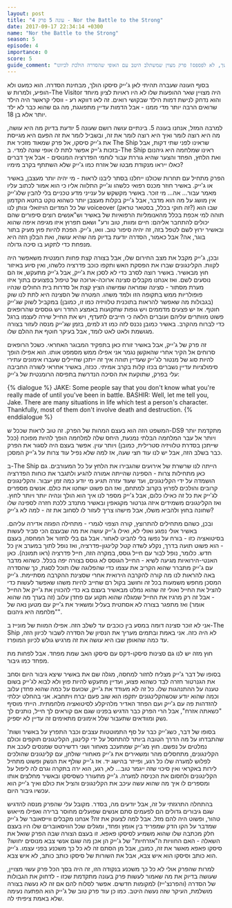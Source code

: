 ```yaml
---
layout: post
title: "עונה 5 פרק 4 - Nor the Battle to the Strong"
date: 2017-09-17 22:34:14 +0300
name: "Nor the Battle to the Strong"
season: 5
episode: 4
importance: 0
score: 5
guide_comment: "למרות שאין לו חשיבות בהמשך, לא לפספס! פרק מצוין שמשתלב היטב עם האופי שהסדרה הולכת לכיוונו"
---
```

בסוף העונה שעברה תהיתי לאן ג'ייק סיסקו הולך, מבחינת הסדרה. הוא כמעט ולא הופיע, ולמרות ש-The Visitor היה מצויין שאר ההופעות שלו לא היו ראויות לציון מיוחד והוא נדחק לנישת דמות הילד שבקושי רואים. זה לאו דווקא רע - ווסלי קראשר היה הילד שרואים הרבה יותר מדי ממנו - אבל הדמות עדיין מתפוגגת, מה גם שהוא כבר לא ילד יותר אלא בן 18.

למרבה המזל, אנחנו בעונה 5. בינתיים עושה רושם שעונה 5 יודעת בדיוק מה היא עושה, מה היא רוצה לומר ואיך היא רוצה לומר את זה, ובשביל לומר את זה הפעם היא מגייסת את ג'ייק סיסקו, אל פרק שמאוד מזכיר את The Ship שראינו לפני שתי דקות, אבל בזכות ג'ייק אפשר לתת לו אופי שונה למדי. ב-The Ship ראינו שמלחמה היא גיהנום ואת הלחץ, הפחד והצער שהיא גוררת עבור לוחמי הפדרציה המנוסים - אבל איך דברים כאלו ייראו מנקודת מבטו של אזרח כמו ג'ייק שלא השתתף בקרב מימיו?

הפרק מתחיל עם תחרות שכולנו ייחלנו בסתר ליבנו לראות - מי יהיה יותר מעצבן, באשיר או ג'ייק. באשיר חוזר מכנס רפואי כלשהו וג'ייק התלווה אליו כי הוא אמור לכתוב עליו מאמר עבור... אה... מי זוכר. באשיר מקשקש על ענייני מדע טכניים בלי להבין שלג'ייק אין מושג על מה הוא מדבר, אבל ג'ייק בקלות מעצבן יותר כשהוא נוקט בחטא הקדמון של כל המדיום הויזואלי ונותן לנו voiceover (זה חוקי בכלל, בסטאר טראק?) שבו הוא תוהה למי אכפת בכלל מהאנומליות הרפואיות של באשיר וש"אנשים רוצים סיפורים שהם יכולים להתחבר אליהם: חיים ומוות, טוב ורע" ושאם תפרוץ איזו מגיפה איפה שהוא ובאשיר ירוץ לשם לטפל בזה, זה יהיה סיפור טוב. וואו, ג'ייק. הפכת להיות פוץ מעיק בתור בוגר, אה? אבל כאמור, הסדרה יודעת בדיוק מה שהיא עושה, ואת הבלון הזה היא מנפחת כדי לתקוע בו סיכה גדולה.

ובכן, ג'ייק מקבל את מצב החירום שלו, אבל בצורה קצת פחות רומנטית משאפשר היה לקוות. הקלינגונים שברו את הפסקת האש ותקפו כוכב פדרציה כלשהו, ואין סיוע באיזור חוץ מבאשיר. באשיר רוצה לסרב כדי לא לסכן את ג'ייק, אבל ג'ייק מתעקש, אז הם נוסעים לשם. ואז אנחנו מקבלים סצינה ארוכה-ארוכה של טיפול בפצועים בתוך איזו מערת מסתור - סצינה שמראה שמישהו הציץ קצת אל סדרות בית החולים שנהיו פופולריות ממש בתקופה הזו ולמד משהו. המטרה של הסצינה היא לתת לנו שוק (בגבולות מה שאפשר להראות בתוכנית טלוויזיה כמו זו, כמובן) במקביל לשוק שג'ייק חוטף. אז יש פצעים מדממים ויש גופות שתקועות באמצע החדר ויש גוססים שהרופאים פשוט מוותרים עליהם ועוברים הלאה כי חייבים לתעדף, ויש את החייל שירה לעצמו ברגל כדי לברוח מהקרב. באשיר כמובן נכנס לזה כמו דג למים, בזמן שג'ייק מנסה לעזור בצורה מגושמת ולאט לאט לומד, אבל בעיקר חוטף את ההלם שלו.

זה פרק של ג'ייק, אבל באשיר זורח כאן בתפקיד המבוגר האחראי. כשכל הרופאים סרוחים אל הקיר אחרי שהאקשן נגמר אני אפילו ממש מסמפט אותו. הוא אפילו הופך להיות סוג של מנטור לג'ייק שעדיין תוהה איך זה ייתכן שחיילים שעברו אימונים עתירי סימולציות עדיין נשברים בכזו קלות בקרב אמיתי. ככזה, באשיר אחראי לשורה החביבה עלי בפרק, שתוקעת את הסיכה הנדרשת בתפיסה הרומנטית של ג'ייק:

{% dialogue %}
JAKE: Some people say that you don't know what you're really made of until you've been in battle.
BASHIR: Well, let me tell you, Jake. There are many situations in life which test a person's character. Thankfully, most of them don't involve death and destruction.
{% enddialogue %}

המשפט הזה הוא בעצם המהות של הפרק. זה טוב לראות שככל ש-DS9 מתקדמת יותר ויותר אל עבר המלחמה הבלתי נמנעת, היחס שלה למלחמה הופך להיות מפוכח (ככל שייתכן בסדרת טלוויזיה סטרילית, כמובן) ויותר עוין. אפשר בעצם היה לסגור את הפרק כבר בשלב הזה, אבל יש לנו עוד חצי שעה, אז למה שלא נפיל עוד צרות על ג'ייק המסכן.

ב-The Ship הייתה לנו שרשרת של אירועים שהגבירו את הלחץ על כל המעורבים. גם כאן מתחילות צרות - הספינה שהייתה אמורה להגיע ולתגבר את כוחות הפדרציה הושמדה על ידי הקלינגונים, ועד שעוד עזרה תגיע מי יודע כמה זמן יעבור. והקלינגונים קרובים והולכים לפרוץ בקרוב למתחם, ואז הם פשוט ישחטו את כולם. אנשים מספרים לג'ייק את כל זה כאילו כלום, אבל ג'ייק מספר לנו איך הוא הולך ונהיה יותר ויותר לחוץ. ואז הקלינגונים משמידים איזה גנרטור מקגאפין ובאשיר מתנדב ללכת חזרה לספינה שלו שחונה בחוץ ולהביא משלו, אבל מישהו צריך לעזור לו לסחוב את זה - למה לא ג'ייק?

ובכן, כשהם מתחילים להתרוצץ, קורה הצפוי לגמרי - מתחילה הפגזה אדירה עליהם. באשיר אולי נפגע ואולי לא, ואילו ג'ייק עושה את מה שבעצם הכי סביר לעשות בסיטואציה כזו - בורח על נפשו בלי להביט לאחור. אבל גם בלי לחזור אל המחסה, בעצם - הוא פשוט תועה בדרך, נקלע לשדה קטל קלינגון-פדרציה, ואז נופל לתוך במערב אין כל חדש. כלומר, נופל לבור עם חייל גוסס, במקרה הזה, חייל פדרציה (ראו תמונה). כאן האנטי-הירואיות מגיעה לשיא - החייל הגוסס לא גוסס בצורה יפה בכלל. כשהוא מדבר עם ג'ייק מתברר שהוא הקריב את עצמו כדי שהפלוגה שלו תוכל לסגת, כך שהסדרה באה להראות לנו מה קורה להקרבה הירואית אחרי שסצינת ההקרבה מסתיימת. ג'ייק המסכן מחפש משמעות בכל זה וחושב בקול רם שחייב להיות משהו שאפשר לעשות כדי להציל את החייל ואולי זה שהוא נמלט מבאשיר בעצם בא כדי להכווין את ג'ייק אל החייל - אבל זה רק מרגיז את החייל שמגלה שהוא תקוע עם פחדן עלוב (זה בערך מה שהוא אומר) ואז מתפגר בצורה לא אסתטית בעליל ומשאיר את ג'ייק עם מטען נאה של "מלחמה היא גיהנום".

אני לא זוכר סצינה דומה במסע בין כוכבים עד לשלב הזה. אפילו המוות של מונייז ב-The Ship לא היה כזה. אני באמת ובתמים מעריך את הנסיון של הסדרה לשבור לכיוון הזה, עד כמה שהאופן שבו היא עושה את זה מרגיש גולש לכיוון המופרז.

חוץ מזה יש לנו גם סצינות סיסקו-דקס עם סיסקו האב שמת מפחד. אבל לפחות מת מפחד כמו גיבור.

בסופו של דבר ג'ייק מצליח לחזור למחסה, מגלה שם את באשיר שיצא גיבור היום וסחב את הגנרטור חזרה לבד כשהוא פצוע, ועדיין מתעקש להיות פוץ ולא לבוא לג'ייק בשום טענה על ההתנהגות שלו. כל זה לא מעודד את ג'ייק, שכועס על כמה שהוא פחדן עלוב וכמה שהוא יודע שכשהקלינגונים יתקפו הוא שוב פעם יברח ויתחבא. אני בהחלט יכלתי להזדהות פה עם ג'ייק ועם הפחד האדיר מלהיקלע לסיטואציה מלחמתית. הייתי מוסיף "כשאתה אזרח", אבל הרי הפרק כבר הדגיש בפנינו שגם אם קוראים לך חייל, נותנים לך נשק ומוודאים שתעבור שלל אימונים מתאימים זה עדיין לא יספיק.

בסופו של דבר, כשג'ייק כבר על סף התמוטטות עצבים וכבר התפרץ על באשיר ושות' שהתבדחו על מה הדרך הטובה ביותר להתחסל על ידי קלינגון, הקלינגונים תוקפים וכולם נמלטים על נפשם. חוץ מג'ייק שמתעכב מאחור ושני רדשירטס שמנסים לעכב את הקלינגונים, מתחסלים מהר ומשאירים את ג'ייק מאחורי שולחן, עם קלינגונים שהולכים לפלוש למערה שלו כל רגע, ופייזר בהישג יד. אז ג'ייק שולף את הנשק ופשוט מתחיל לירות באקראי ואין סיכוי שזה ייגמר טוב... לא, רגע, הוא ירה בתקרה וגרם לה ליפול על הקלינגונים ולחסום את הכניסה למערה. ג'ייק מתעורר כשסיסקו ובאשיר מחלצים אותו ומספרים לו איך מה שהוא עשה עיכב את הקלינגונים והציל את כולם ואיך ג'ייק הוא עכשיו גיבור היום.

בהתחלה התרגזתי על זה, אבל יודעים מה, בסדר. מקובל עלי שהפרק מנסה להדגיש שגם גיבורים גדולים הם לפעמים סתם אנשים שפועלים מחוסר ברירה ואפילו מייאוש טהור, ופשוט היה להם מזל. אבל למה לצעוק את זה? אנחנו מקבלים ווייסאובר של ג'ייק שמדבר על הקו הדק שמפריד בין אומץ ופחד, ומגלים שכל הוויסאוברים שלו היו בעצם חלק מכתבה שלו שהוא משמיע לסיסקו פאפא. זו בעצם הצורה שבה הפרק שואל את השאלה - האם החוויות ה"אזרחיות" של ג'ייק הן אכן מה שגם אנשי צבא מנוסים יחושו? סיסקו פאפא מאשר את זה, כמובן, אבל מן הסתם זה לא כל כך משכנע בפני עצמו. ג'ייק הוא כותב וסיסקו הוא איש צבא, אבל את השורות של סיסקו כותב כותב, לא איש צבא.

למרות שהפרק אולי לא כל כך משכנע בנקודה הזו, זה היה בסך הכל פרק עשוי מצויין, שעושה בדיוק את מה שאמור לעשות פרק בעונה מתקדמת שכזו - לדחוק את הגבולות של הסדרה (והפרנצ'ייז) למקומות חדשים. אפשר לסלוח להם אם זה לא נעשה בצורה מושלמת, העיקר שזה נעשה היטב. כמו כן עוד פרק טוב של ג'ייק הוא הפתעה נעימה שלא באמת ציפיתי לה.
